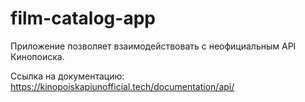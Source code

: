 # film-catalog-app
Приложение позволяет взаимодействовать с неофициальным API Кинопоиска.

Ссылка на документацию: https://kinopoiskapiunofficial.tech/documentation/api/
